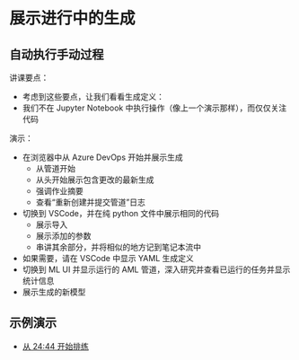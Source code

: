 # <a name="show-the-build-in-progress"></a>展示进行中的生成

## <a name="automating-the-manual-process"></a>自动执行手动过程

讲课要点：

* 考虑到这些要点，让我们看看生成定义：
* 我们不在 Jupyter Notebook 中执行操作（像上一个演示那样），而仅仅关注代码

演示：

* 在浏览器中从 Azure DevOps 开始并展示生成
  * 从管道开始
  * 从头开始展示包含更改的最新生成
  * 强调作业摘要
  * 查看“重新创建并提交管道”日志
* 切换到 VSCode，并在纯 python 文件中展示相同的代码
  * 展示导入
  * 展示添加的参数
  * 串讲其余部分，并将相似的地方记到笔记本流中
* 如果需要，请在 VSCode 中显示 YAML 生成定义
* 切换到 ML UI 并显示运行的 AML 管道，深入研究并查看已运行的任务并显示统计信息
* 展示生成的新模型

## <a name="example-demo"></a>示例演示

* [从 24:44 开始排练](https://youtu.be/UgM8_4fAni8?t=1484)
